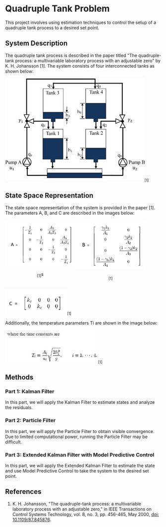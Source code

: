 
<body>

<h1>Quadruple Tank Problem</h1>

<p>This project involves using estimation techniques to control the setup of a quadruple tank process to a desired set point.</p>

<h2>System Description</h2>

<p>The quadruple tank process is described in the paper titled "The quadruple-tank process: a multivariable laboratory process with an adjustable zero" by K. H. Johansson [1]. The system consists of four interconnected tanks as shown below:</p>
<!-- Include the image for tank.jpg -->
<img src="Pics/tank.jpg" alt="Quadruple Tank Process" style="width: 450px;"><sub>[1]</sub>

<h2>State Space Representation</h2>

<p>The state space representation of the system is provided in the paper [1]. The parameters A, B, and C are described in the images below:</p>

<!-- Display images side by side -->
<div style="display: flex; flex-wrap: wrap;">
  <!-- Include the image for A.jpg -->
  <div style="width: 45%;">
    <img src="Pics/A.jpg" alt="Parameter A" style="width: 100%;">
    <p style="text-align: center;"><sub>[1]</sub>s</p>
  </div>
  <!-- Include the image for B.jpg -->
  <div style="width: 45%;">
    <img src="Pics/B.jpg" alt="Parameter B" style="width: 100%;">
    <p style="text-align: center;"> <sub>[1]</sub></p>
  </div>
</div>


<!-- Include the image for C.jpg -->
<img src="Pics/C.jpg" alt="Parameter C" style="width: 200px;"><sub>[1]</sub>

<p>Additionally, the temperature parameters Ti are shown in the image below:</p>

<!-- Include the image for Ti.jpg -->
<img src="Pics/Ti.jpg" alt="Temperature Parameters" style="width: 300px;"><sub>[1]</sub>

<h2>Methods</h2>

<h3>Part 1: Kalman Filter</h3>

<p>In this part, we will apply the Kalman Filter to estimate states and analyze the residuals.</p>

<h3>Part 2: Particle Filter</h3>

<p>In this part, we will apply the Particle Filter to obtain visible convergence. Due to limited computational power, running the Particle Filter may be difficult.</p>

<h3>Part 3: Extended Kalman Filter with Model Predictive Control</h3>

<p>In this part, we will apply the Extended Kalman Filter to estimate the state and use Model Predictive Control to take the system to the desired set point.</p>



<h2>References</h2>

<ol>
  <li>K. H. Johansson, "The quadruple-tank process: a multivariable laboratory process with an adjustable zero," in IEEE Transactions on Control Systems Technology, vol. 8, no. 3, pp. 456-465, May 2000, <a href="https://doi.org/10.1109/87.845876">doi: 10.1109/87.845876</a>.</li>
</ol>

</body>


